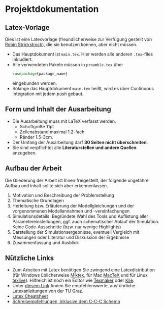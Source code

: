 # Projektdokumentation

## Latex-Vorlage

Dies ist eine Latexvorlage (freundlicherweise zur Verfügung gestellt von [Robin Strickstrock](https://www.h-brs.de/de/emt/robin-strickstrock)), die sie benutzen können, aber nicht müssen.

 - Das Hauptdokument ist `main.tex`. Hier werden alle anderen `.tex`-files inkludiert.
 - Alle verwendeten Pakete müssen in `preamble.tex` über 
   ```latex
   \usepackage{package_name}
   ```
   eingebunden werden.
 - Solange das Hauptdokument `main.tex` heißt, wird es über Continuous Integration mit jedem *push* gebaut.

## Form und Inhalt der Ausarbeitung
 - Die Ausarbeitung muss mit LaTeX verfasst werden.
   - Schriftgröße 11pt
   - Zeilenabstand maximal 1.2-fach
   - Ränder 1.5-3cm.
 - Der Umfang der Ausarbeitung darf **30 Seiten nicht überschreiten**.
 - Sie sind verpflichtet alle **Literaturstellen und andere Quellen** anzugeben.


## Aufbau der Arbeit

Die Gliederung der Arbeit ist Ihnen freigestellt, der folgende ungefähre Aufbau und Inhalt sollte sich aber erkennenlassen.

 1. Motivation und Beschreibung der Problemstellung
 2. Thematische Grundlagen
 3. Herleitung bzw. Erläuterung der Modellgleichungen und der vorgenommenen Modellannahmen und -vereinfachungen
 4. Simulationsdetails: Begründete Wahl des Tools und Auflistung aller Parametereinstellungen, ggf. auch schematischer Ablauf der Simulation. Keine Code-Ausschnitte (bzw. nur wenige Highlights)
 5. Darstellung der Simulationsergebnisse, eventuell Vergleich mit Messungen oder Literatur und Diskussion der Ergebnisse
 6. Zusammenfassung und Ausblick

## Nützliche Links

 - Zum Arbeiten mit Latex benötigen Sie zwingend eine Latexdistribution (für Windows üblicherweise [Miktex](https://miktex.org/), für Mac [MacTeX](http://www.tug.org/mactex/) und für Linux [texlive](https://www.tug.org/texlive/)). Hilfreich ist noch ein Editor wie [Texmaker](https://www.xm1math.net/texmaker/) oder [Kile](https://kile.sourceforge.io/).
 - Unter [diesem Link](https://latex.tugraz.at/latex/warum) finden Sie empfehlenswerte, ausführliche Latexanleitungen von der TU Graz. 
 - [Latex Cheatsheet](http://www.latex4ei.de/downloads/LaTeX_CheatSheet.pdf)
 - [Schreibempfehlungen, inklusive dem C-C-C Schema](http://journals.plos.org/ploscompbiol/article?id=10.1371/journal.pcbi.1005619)